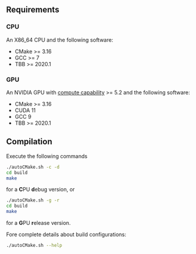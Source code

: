 ## Requirements

### CPU
An X86_64 CPU and the following software:
- CMake >= 3.16
- GCC >= 7
- TBB >= 2020.1

### GPU 
An NVIDIA GPU with [compute capability](https://en.wikipedia.org/wiki/CUDA#GPUs_supported) >= 5.2 and the following software:
- CMake >= 3.16
- CUDA 11
- GCC 9
- TBB >= 2020.1

## Compilation
Execute the following commands
```sh
./autoCMake.sh -c -d
cd build
make
```
for a **C**PU **d**ebug version, or
```sh
./autoCMake.sh -g -r
cd build
make
```
for a **G**PU **r**elease version.

Fore complete details about build configurations:
```sh
./autoCMake.sh --help
```
